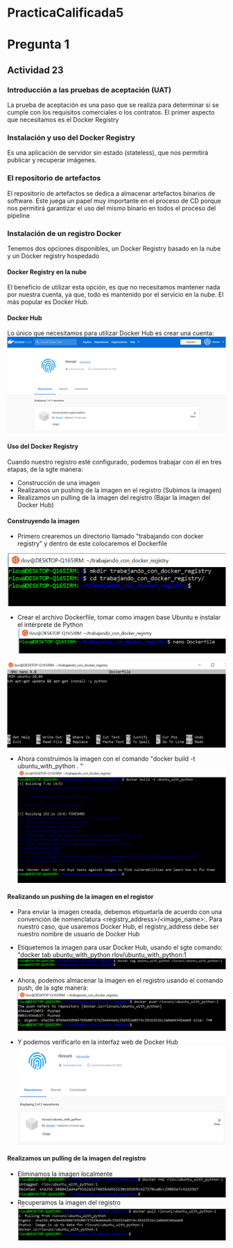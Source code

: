 # PracticaCalificada5

# Pregunta 1
## Actividad 23

### Introducción a las pruebas de aceptación (UAT)
La prueba de aceptación es una paso que se realiza para determinar si se cumple con los requisitos comerciales o los contratos.
El primer aspecto que necesitamos es el Docker Registry

### Instalación y uso del Docker Registry
Es una aplicación de servidor sin estado (stateless), que nos permitirá publicar y recuperar imágenes.

### El repositorio de artefactos
El repositorio de artefactos se dedica a almacenar artefactos binarios de software. Este juega un papel muy importante en el proceso de CD porque nos permitirá garantizar el uso del mismo binario en todos el proceso del pipeline

### Instalación de un registro Docker
Tenemos dos opciones disponibles, un Docker Registry basado en la nube y un Docker registry hospedado

#### Docker Registry en la nube
El beneficio de utilizar esta opción, es que no necesitamos mantener nada por nuestra cuenta, ya que, todo es mantenido por el servicio en la nube. El más popular es Docker Hub.

#### Docker Hub
Lo único que necesitamos para utilizar Docker Hub es crear una cuenta:
![Alt text](https://raw.githubusercontent.com/ricardoolivaresventura/PracticaCalificada5/main/docker_hub_captura.PNG "docker hub account")

#### Uso del Docker Registry
Cuando nuestro registro esté configurado, podemos trabajar con él en tres etapas, de la sgte manera:
- Construcción de una imagen
- Realizamos un pushing de la imagen en el registro (Subimos la imagen)
- Realizamos un pulling de la imagen del registro (Bajar la imagen del Docker Hub)

#### Construyendo la imagen
- Primero crearemos un directorio llamado "trabajando con docker registry" y dentro de este colocaremos el Dockerfile

![Alt text](https://raw.githubusercontent.com/ricardoolivaresventura/PracticaCalificada5/main/trabajando_con_docker_registry.PNG "")

- Crear el archivo Dockerfile, tomar como imagen base Ubuntu e instalar el intérprete de Python
![Alt text](https://raw.githubusercontent.com/ricardoolivaresventura/PracticaCalificada5/main/nano_Dockerfile.PNG "")

![Alt text](https://raw.githubusercontent.com/ricardoolivaresventura/PracticaCalificada5/main/nano_Dockerfile2.PNG "")

- Ahora construimos la imagen con el comando "docker build -t ubuntu_with_python . "
![Alt text](https://raw.githubusercontent.com/ricardoolivaresventura/PracticaCalificada5/main/build_image_1.PNG "")

#### Realizando un pushing de la imagen en el registor
- Para enviar la imagen creada, debemos etiquetarla de acuerdo con una convención de nomenclatura <registry_address>/<image_name>:<tag>. Para nuestro caso, que usaremos Docker Hub, el registry_address debe ser nuestro nombre de usuario de Docker Hub
- Etiquetemos la imagen para usar Docker Hub, usando el sgte comando:
"docker tab ubuntu_with_python rlov/ubuntu_with_python:1
![Alt text](https://raw.githubusercontent.com/ricardoolivaresventura/PracticaCalificada5/main/tag_rlovuni.PNG "")
 
- Ahora, podemos almacenar la imagen en el registro usando el comando push, de la sgte manera:
![Alt text](https://raw.githubusercontent.com/ricardoolivaresventura/PracticaCalificada5/main/push_docker.PNG "")
  
- Y podemos verificarlo en la interfaz web de Docker Hub
![Alt text](https://raw.githubusercontent.com/ricardoolivaresventura/PracticaCalificada5/main/docker_hub_image.PNG "")
  
#### Realizamos un pulling de la imagen del registro
- Eliminamos la imagen localmente
![Alt text](https://raw.githubusercontent.com/ricardoolivaresventura/PracticaCalificada5/main/delete_local_image.PNG "")
- Recuperamos la imagen del registro
![Alt text](https://raw.githubusercontent.com/ricardoolivaresventura/PracticaCalificada5/main/pull_docker.PNG "")
 
 

